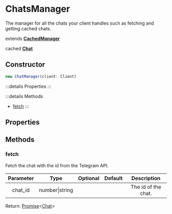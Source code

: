 # ChatsManager
The manager for all the chats your client handles such as fetching and getting cached chats.

extends <b>[CachedManager](./CachedManager)</b>

cached <b>[Chat](../structures/Chat)</b>

## Constructor
```js
new ChatManager(client: Client)
```

:::details Properties
:::

:::details Methods
- [fetch](#fetch)
:::

## Properties

## Methods

### fetch
Fetch the chat with the id from the Telegram API.

| Parameter |  Type  | Optional | Default |     Description     |
|:---------:|:------:|:--------:|:-------:|:-------------------:|
|  chat_id  | number\|string |          |         | The id of the chat. |

Return: [Promise](https://developer.mozilla.org/en-US/docs/Web/JavaScript/Reference/Global_Objects/Promise)<[Chat](../structures/Chat)>
